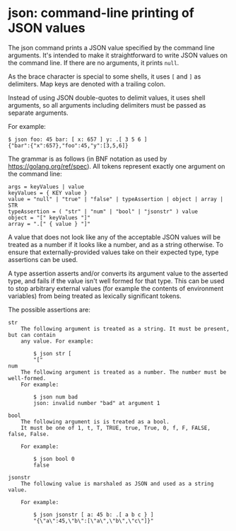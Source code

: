 # json: command-line printing of JSON values

The json command prints a JSON value specified by the command line arguments.
It's intended to make it straightforward to write JSON values on the command line.
If there are no arguments, it prints `null`.

As the brace character is special to some shells, it uses `[` and `]` as delimiters.
Map keys are denoted with a trailing colon.

Instead of using JSON double-quotes to delimit values, it uses shell arguments,
so all arguments including delimiters must be passed as separate arguments.

For example:

	$ json foo: 45 bar: [ x: 657 ] y: .[ 3 5 6 ]
	{"bar":{"x":657},"foo":45,"y":[3,5,6]}

The grammar is as follows (in BNF notation as used by https://golang.org/ref/spec).
All tokens represent exactly one argument on the command line:

	args = keyValues | value
	keyValues = { KEY value }
	value = "null" | "true" | "false" | typeAssertion | object | array | STR
	typeAssertion = ( "str" | "num" | "bool" | "jsonstr" ) value
	object = "[" keyValues "]"
	array = ".[" { value } "]"

A value that does not look like any of the acceptable JSON values will be treated
as a number if it looks like a number, and as a string otherwise. To ensure that
externally-provided values take on their expected type, type assertions can be used.

A type assertion asserts and/or converts its argument value
to the asserted type, and fails if the value isn't well formed for that type.
This can be used to stop arbitrary external values (for example the contents
of environment variables) from being treated as lexically significant tokens.

The possible assertions are:

	str
		The following argument is treated as a string. It must be present, but can contain
		any value. For example:

			$ json str [
			"["
	num
		The following argument is treated as a number. The number must be well-formed.
		For example:

			$ json num bad
			json: invalid number "bad" at argument 1

	bool
		The following argument is is treated as a bool.
		It must be one of 1, t, T, TRUE, true, True, 0, f, F, FALSE, false, False.

		For example:

			$ json bool 0
			false

	jsonstr
		The following value is marshaled as JSON and used as a string value.

		For example:

			$ json jsonstr [ a: 45 b: .[ a b c } ]
			"{\"a\":45,\"b\":[\"a\",\"b\",\"c\"]}"
